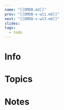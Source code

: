 ```yaml
---
name: "[[DMDB.md]]"
prev: "[[DMDB-v-w11.md]]"
next: "[[DMDB-v-w13.md]]"
slides: 
tags:
  - todo
---
```



# Info


# Topics


# Notes